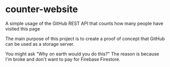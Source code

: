 # counter-website

A simple usage of the GitHub REST API that counts how many people have visited this page

The main purpose of this project is to create a proof of concept that GitHub can be used as a storage server.

You might ask "Why on earth would you do this?"
The reason is because I'm broke and don't want to pay for Firebase Firestore.
